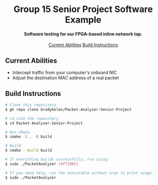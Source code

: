 
<h1 align="center">
  <br>
    Group 15 Senior Project Software Example 
  <br>
</h1>

<h4 align="center">Software testing for our FPGA-based inline network tap.</h4>

<p align="center">
  <a href="#currentabilities">Current Abilities</a>
  <a href="#buildinstructions">Build Instructions</a>
</p>

## Current Abilities 
* Intercept traffic from your computer's onboard NIC
* Adjust the destination MAC address of a real packet


## Build Instructions

```bash
# Clone this repository
$ gh repo clone bradyhelms/Packet-Analyzer-Senior-Project

# cd into the repository
$ cd Packet-Analyzer-Senior-Project

# Run CMake
$ cmake -S . -B build

# Build
$ cmake --build build

# If everything builds successfully, run using:
$ sudo ./PacketAnalyzer [OPTIONS]

# If you need help, run the executable without args to print usage.
$ sudo ./PacketAnalyzer
```
